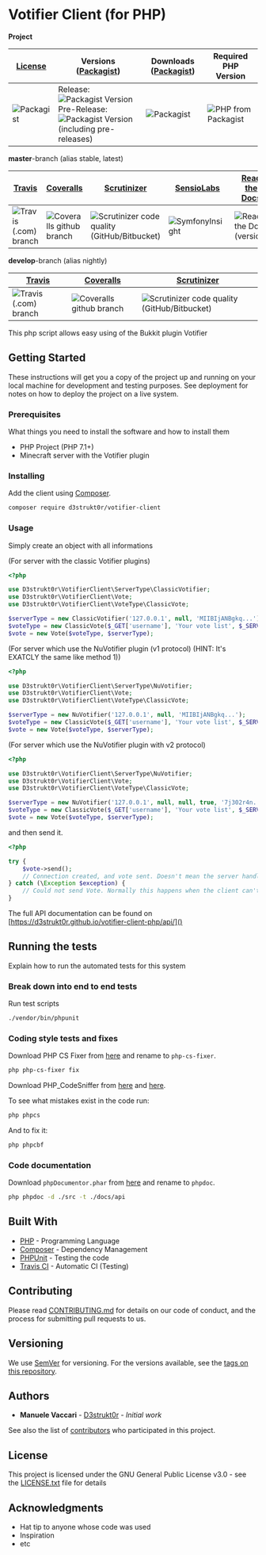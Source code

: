 # Votifier Client (for PHP)

**Project**

[License](https://github.com/D3strukt0r/votifier-client-php/blob/master/LICENSE.txt) | Versions ([Packagist](https://packagist.org/packages/d3strukt0r/votifier-client)) | Downloads ([Packagist](https://packagist.org/packages/d3strukt0r/votifier-client)) | Required PHP Version
--- | --- | --- | ---
![Packagist](https://img.shields.io/packagist/l/d3strukt0r/votifier-client) | Release: ![Packagist Version](https://img.shields.io/packagist/v/d3strukt0r/votifier-client)<br />Pre-Release: ![Packagist Version (including pre-releases)](https://img.shields.io/packagist/v/d3strukt0r/votifier-client?include_prereleases) | ![Packagist](https://img.shields.io/packagist/dt/d3strukt0r/votifier-client) | ![PHP from Packagist](https://img.shields.io/packagist/php-v/d3strukt0r/votifier-client)

**master**-branch (alias stable, latest)

[Travis](https://travis-ci.com/D3strukt0r/votifier-client-php) | [Coveralls](https://coveralls.io/github/D3strukt0r/Votifier-PHP-Client) | [Scrutinizer](https://scrutinizer-ci.com/g/D3strukt0r/votifier-client-php/) | [SensioLabs](https://insight.symfony.com/projects/6056fd3d-1c44-4fa9-981d-c99ba2192c0f) | [Read the Docs](https://readthedocs.org/projects/votifier-client-php/)
--- | --- | --- | --- | ---
![Travis (.com) branch](https://img.shields.io/travis/com/D3strukt0r/votifier-client-php/master) | ![Coveralls github branch](https://img.shields.io/coveralls/github/D3strukt0r/Votifier-PHP-Client/master) | ![Scrutinizer code quality (GitHub/Bitbucket)](https://img.shields.io/scrutinizer/quality/g/D3strukt0r/votifier-client-php/master) | ![SymfonyInsight](https://insight.symfony.com/projects/6056fd3d-1c44-4fa9-981d-c99ba2192c0f/mini.svg) | ![Read the Docs (version)](https://img.shields.io/readthedocs/votifier-client-php/stable)

**develop**-branch (alias nightly)

[Travis](https://travis-ci.com/D3strukt0r/votifier-client-php) | [Coveralls](https://coveralls.io/github/D3strukt0r/Votifier-PHP-Client) | [Scrutinizer](https://scrutinizer-ci.com/g/D3strukt0r/votifier-client-php/)
--- | --- | ---
![Travis (.com) branch](https://img.shields.io/travis/com/D3strukt0r/votifier-client-php/develop) | ![Coveralls github branch](https://img.shields.io/coveralls/github/D3strukt0r/Votifier-PHP-Client/develop) | ![Scrutinizer code quality (GitHub/Bitbucket)](https://img.shields.io/scrutinizer/quality/g/D3strukt0r/votifier-client-php/develop)

This php script allows easy using of the Bukkit plugin Votifier

## Getting Started

These instructions will get you a copy of the project up and running on your local machine for development and testing purposes. See deployment for notes on how to deploy the project on a live system.

### Prerequisites

What things you need to install the software and how to install them

* PHP Project (PHP 7.1+)
* Minecraft server with the Votifier plugin

### Installing

Add the client using [Composer](http://getcomposer.org/).
```bash
composer require d3strukt0r/votifier-client
```

### Usage

Simply create an object with all informations

(For server with the classic Votifier plugins)
```php
<?php

use D3strukt0r\VotifierClient\ServerType\ClassicVotifier;
use D3strukt0r\VotifierClient\Vote;
use D3strukt0r\VotifierClient\VoteType\ClassicVote;

$serverType = new ClassicVotifier('127.0.0.1', null, 'MIIBIjANBgkq...');
$voteType = new ClassicVote($_GET['username'], 'Your vote list', $_SERVER['REMOTE_ADDR']);
$vote = new Vote($voteType, $serverType);
```

(For server which use the NuVotifier plugin (v1 protocol) (HINT: It's EXATCLY the same like method 1))
```php
<?php

use D3strukt0r\VotifierClient\ServerType\NuVotifier;
use D3strukt0r\VotifierClient\Vote;
use D3strukt0r\VotifierClient\VoteType\ClassicVote;

$serverType = new NuVotifier('127.0.0.1', null, 'MIIBIjANBgkq...');
$voteType = new ClassicVote($_GET['username'], 'Your vote list', $_SERVER['REMOTE_ADDR']);
$vote = new Vote($voteType, $serverType);
```

(For server which use the NuVotifier plugin with v2 protocol)
```php
<?php

use D3strukt0r\VotifierClient\ServerType\NuVotifier;
use D3strukt0r\VotifierClient\Vote;
use D3strukt0r\VotifierClient\VoteType\ClassicVote;

$serverType = new NuVotifier('127.0.0.1', null, null, true, '7j302r4n...');
$voteType = new ClassicVote($_GET['username'], 'Your vote list', $_SERVER['REMOTE_ADDR']);
$vote = new Vote($voteType, $serverType);
```

and then send it.
```php
<?php

try {
    $vote->send();
    // Connection created, and vote sent. Doesn't mean the server handled it correctly, but the client did.
} catch (\Exception $exception) {
    // Could not send Vote. Normally this happens when the client can't create a connection.
}
```

The full API documentation can be found on [https://d3strukt0r.github.io/votifier-client-php/api/]()

## Running the tests

Explain how to run the automated tests for this system

### Break down into end to end tests

Run test scripts

```bash
./vendor/bin/phpunit
```

### Coding style tests and fixes

Download PHP CS Fixer from [here](https://cs.symfony.com/download/php-cs-fixer-v2.phar) and rename to `php-cs-fixer`.

```bash
php php-cs-fixer fix
```

Download PHP_CodeSniffer from [here](https://squizlabs.github.io/PHP_CodeSniffer/phpcs.phar) and [here](https://squizlabs.github.io/PHP_CodeSniffer/phpcbf.phar).

To see what mistakes exist in the code run:

```bash
php phpcs
```

And to fix it:

```bash
php phpcbf
```

### Code documentation

Download `phpDocumentor.phar` from [here](http://phpdoc.org/phpDocumentor.phar) and rename to `phpdoc`.

```bash
php phpdoc -d ./src -t ./docs/api
```

## Built With

* [PHP](https://www.php.net/) - Programming Language
* [Composer](https://getcomposer.org/) - Dependency Management
* [PHPUnit](https://phpunit.de/) - Testing the code
* [Travis CI](https://travis-ci.com/) - Automatic CI (Testing)

## Contributing

Please read [CONTRIBUTING.md](CONTRIBUTING.md) for details on our code of conduct, and the process for submitting pull requests to us.

## Versioning

We use [SemVer](http://semver.org/) for versioning. For the versions available, see the [tags on this repository](https://github.com/D3strukt0r/votifier-client-php/tags). 

## Authors

* **Manuele Vaccari** - [D3strukt0r](https://github.com/D3strukt0r) - *Initial work*

See also the list of [contributors](https://github.com/D3strukt0r/votifier-client-php/contributors) who participated in this project.

## License

This project is licensed under the GNU General Public License v3.0 - see the [LICENSE.txt](LICENSE.txt) file for details

## Acknowledgments

* Hat tip to anyone whose code was used
* Inspiration
* etc
